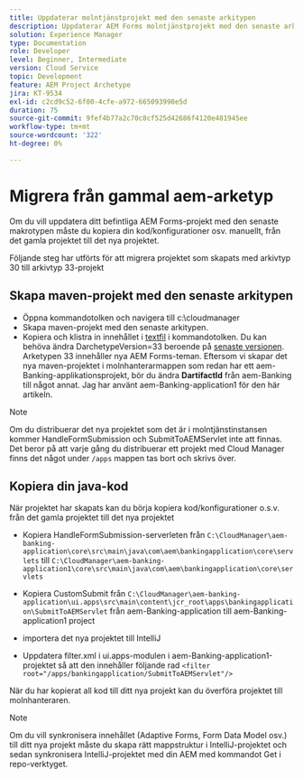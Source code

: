```yaml
---
title: Uppdaterar molntjänstprojekt med den senaste arkitypen
description: Uppdaterar AEM Forms molntjänstprojekt med den senaste arkitypen
solution: Experience Manager
type: Documentation
role: Developer
level: Beginner, Intermediate
version: Cloud Service
topic: Development
feature: AEM Project Archetype
jira: KT-9534
exl-id: c2cd9c52-6f00-4cfe-a972-665093990e5d
duration: 75
source-git-commit: 9fef4b77a2c70c8cf525d42686f4120e481945ee
workflow-type: tm+mt
source-wordcount: '322'
ht-degree: 0%

---
```


# Migrera från gammal aem-arketyp

Om du vill uppdatera ditt befintliga AEM Forms-projekt med den senaste makrotypen måste du kopiera din kod/konfigurationer osv. manuellt, från det gamla projektet till det nya projektet.

Följande steg har utförts för att migrera projektet som skapats med arkivtyp 30 till arkivtyp 33-projekt

## Skapa maven-projekt med den senaste arkitypen

* Öppna kommandotolken och navigera till c:\cloudmanager
* Skapa maven-projekt med den senaste arkitypen.
* Kopiera och klistra in innehållet i [textfil](assets/creating-maven-project.txt) i kommandotolken. Du kan behöva ändra DarchetypeVersion=33 beroende på [senaste versionen](https://github.com/adobe/aem-project-archetype/releases). Arketypen 33 innehåller nya AEM Forms-teman.
Eftersom vi skapar det nya maven-projektet i molnhanterarmappen som redan har ett aem-Banking-applikationsprojekt, bör du ändra **DartifactId** från aem-Banking till något annat. Jag har använt aem-Banking-application1 för den här artikeln.

>[!NOTE]
>
>Om du distribuerar det nya projektet som det är i molntjänstinstansen kommer HandleFormSubmission och SubmitToAEMServlet inte att finnas. Det beror på att varje gång du distribuerar ett projekt med Cloud Manager finns det något under `/apps` mappen tas bort och skrivs över.

## Kopiera din java-kod

När projektet har skapats kan du börja kopiera kod/konfigurationer o.s.v. från det gamla projektet till det nya projektet

* Kopiera HandleFormSubmission-serverleten från ```C:\CloudManager\aem-banking-application\core\src\main\java\com\aem\bankingapplication\core\servlets```
till
  ```C:\CloudManager\aem-banking-application1\core\src\main\java\com\aem\bankingapplication\core\servlets```

* Kopiera CustomSubmit från
  ```C:\CloudManager\aem-banking-application\ui.apps\src\main\content\jcr_root\apps\bankingapplication\SubmitToAEMServlet``` från aem-Banking-application till aem-Banking-application1 project

* importera det nya projektet till IntelliJ

* Uppdatera filter.xml i ui.apps-modulen i aem-Banking-application1-projektet så att den innehåller följande rad
  ```<filter root="/apps/bankingapplication/SubmitToAEMServlet"/>```

När du har kopierat all kod till ditt nya projekt kan du överföra projektet till molnhanteraren.

>[!NOTE]
>
>Om du vill synkronisera innehållet (Adaptive Forms, Form Data Model osv.) till ditt nya projekt måste du skapa rätt mappstruktur i IntelliJ-projektet och sedan synkronisera IntelliJ-projektet med din AEM med kommandot Get i repo-verktyget.
